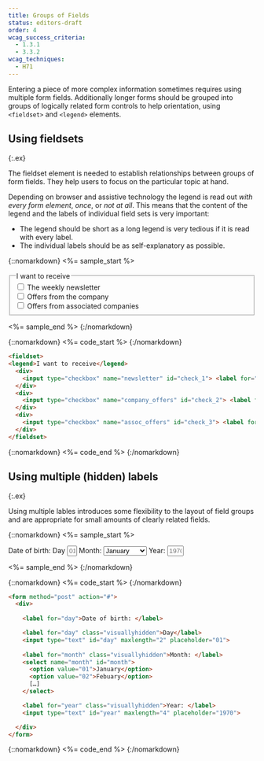 ```yaml
---
title: Groups of Fields
status: editors-draft
order: 4
wcag_success_criteria:
  - 1.3.1
  - 3.3.2
wcag_techniques:
  - H71
---
```


Entering a piece of more complex information sometimes requires using multiple form fields. Additionally longer forms should be grouped into groups of logically related form controls to help orientation, using `<fieldset>` and `<legend>` elements.

## Using fieldsets
{:.ex}

The fieldset element is needed to establish relationships between groups of form fields. They help users to focus on the particular topic at hand. 

Depending on browser and assistive technology the legend is read out _with every form element_, _once_, or _not at all_. This means that the content of the legend and the labels of individual field sets is very important:

* The legend should be short as a long legend is very tedious if it is read with every label.
* The individual labels should be as self-explanatory as possible.

{::nomarkdown}
<%= sample_start %>

<form method="post" action="#">
<fieldset>
<legend>I want to receive</legend>
  <div>
    <input type="checkbox" name="newsletter" id="check_1"> <label for="check_1">The weekly newsletter</label>
  </div>
  <div>
    <input type="checkbox" name="company_offers" id="check_2"> <label for="check_2">Offers from the company</label> <br>
  </div>
  <div>
    <input type="checkbox" name="assoc_offers" id="check_3"> <label for="check_3">Offers from associated companies</label>
  </div>
</fieldset>
</form>

<%= sample_end %>
{:/nomarkdown}

{::nomarkdown}
<%= code_start %>
{:/nomarkdown}

~~~ html
<fieldset>
<legend>I want to receive</legend>
  <div>
    <input type="checkbox" name="newsletter" id="check_1"> <label for="check_1">The weekly newsletter</label>
  </div>
  <div>
    <input type="checkbox" name="company_offers" id="check_2"> <label for="check_2">Offers from the company</label> <br>
  </div>
  <div>
    <input type="checkbox" name="assoc_offers" id="check_3"> <label for="check_3">Offers from associated companies</label>
  </div>
</fieldset>
~~~

{::nomarkdown}
<%= code_end %>
{:/nomarkdown}


## Using multiple (hidden) labels
{:.ex}

Using multiple lables introduces some flexibility to the layout of field groups and are appropriate for small amounts of clearly related fields.

{::nomarkdown}
<%= sample_start %>

<form method="post" action="#">
  <div>
    <label for="day">Date of birth: </label> <label class="visuallyhidden" for="day">Day</label> <input type="text" id="day" maxlength="2" style="width:1.5em;text-align:right;" placeholder="01">
    <label class="visuallyhidden" for="month">Month: </label> <select name="month" id="month">
      <option value="01">January</option>
      <option value="02">Febuary</option>
      <option value="03">March</option>
      <option value="04">April</option>
      <option value="05">May</option>
      <option value="06">June</option>
      <option value="07">July</option>
      <option value="08">August</option>
      <option value="09">September</option>
      <option value="10">October</option>
      <option value="11">November</option>
      <option value="12">December</option>
    </select>
    <label class="visuallyhidden" for="year">Year: </label> <input type="text" id="year" maxlength="4" style="width:2.5em;text-align:right;" placeholder="1970">
  </div>
</form>

<%= sample_end %>
{:/nomarkdown}

{::nomarkdown}
<%= code_start %>
{:/nomarkdown}

~~~ html
<form method="post" action="#">
  <div>
    
    <label for="day">Date of birth: </label> 

    <label for="day" class="visuallyhidden">Day</label> 
    <input type="text" id="day" maxlength="2" placeholder="01">
    
    <label for="month" class="visuallyhidden">Month: </label> 
    <select name="month" id="month">
      <option value="01">January</option>
      <option value="02">Febuary</option>
      […]
    </select>

    <label for="year" class="visuallyhidden">Year: </label> 
    <input type="text" id="year" maxlength="4" placeholder="1970">

  </div>
</form>
~~~

{::nomarkdown}
<%= code_end %>
{:/nomarkdown}

